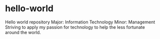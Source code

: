 # hello-world
Hello world repository 
Major: Information Technology
Minor: Management 
Striving to apply my passion for technology to help the less fortunate around the world.

